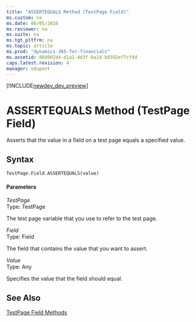 ```yaml
---
title: "ASSERTEQUALS Method (TestPage Field)"
ms.custom: na
ms.date: 06/05/2016
ms.reviewer: na
ms.suite: na
ms.tgt_pltfrm: na
ms.topic: article
ms.prod: "dynamics-365-for-financials"
ms.assetid: 88d002d4-d1a2-4d3f-ba1d-b8392ef7cf4d
caps.latest.revision: 4
manager: edupont
---
```


[!INCLUDE[newdev_dev_preview](../includes/newdev_dev_preview.md)]

# ASSERTEQUALS Method (TestPage Field)
Asserts that the value in a field on a test page equals a specified value.  
  
## Syntax  
  
```  
TestPage.Field.ASSERTEQUALS(value)  
```  
  
#### Parameters  
 *TestPage*  
 Type: TestPage  
  
 The test page variable that you use to refer to the test page.  
  
 *Field*  
 Type: Field  
  
 The field that contains the value that you want to assert.  
  
 *Value*  
 Type: Any  
  
 Specifies the value that the field should equal.  
  
## See Also  
 [TestPage Field Methods](devenv-TestPage-Field-Methods.md)